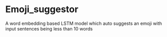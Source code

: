 # Emoji_suggestor
A word embedding based LSTM model which auto suggests an emoji with input sentences being less than 10 words
